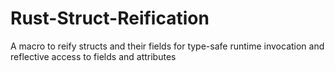 # Rust-Struct-Reification
A macro to reify structs and their fields for type-safe runtime invocation and reflective access to fields and attributes
